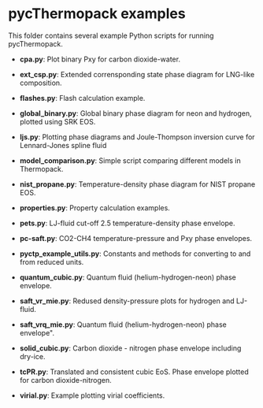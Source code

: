 # pycThermopack examples

This folder contains several example Python scripts for running pycThermopack.

* **cpa.py**: Plot binary Pxy for carbon dioxide-water.

* **ext_csp.py**: Extended corrensponding state phase diagram for LNG-like composition.

* **flashes.py**: Flash calculation example.

* **global_binary.py**: Global binary phase diagram for neon and hydrogen, plotted using SRK EOS.

* **ljs.py**: Plotting phase diagrams and Joule-Thompson inversion curve for Lennard-Jones spline fluid

* **model_comparison.py**: Simple script comparing different models in Thermopack.

* **nist_propane.py**: Temperature-density phase diagram for NIST propane EOS.

* **properties.py**: Property calculation examples.

* **pets.py**: LJ-fluid cut-off 2.5 temperature-density phase envelope.

* **pc-saft.py**: CO2-CH4 temperature-pressure and Pxy phase envelopes.

* **pyctp_example_utils.py**: Constants and methods for converting to and from reduced units.

* **quantum_cubic.py**: Quantum fluid (helium-hydrogen-neon) phase envelope.

* **saft_vr_mie.py**: Redused density-pressure plots for hydrogen and LJ-fluid.

* **saft_vrq_mie.py**: Quantum fluid (helium-hydrogen-neon) phase envelope".

* **solid_cubic.py**: Carbon dioxide - nitrogen phase envelope including dry-ice.

* **tcPR.py**: Translated and consistent cubic EoS. Phase envelope plotted for carbon dioxide-nitrogen.

* **virial.py**: Example plotting virial coefficients.



